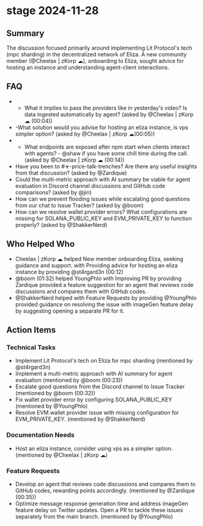 # stage 2024-11-28

## Summary

The discussion focused primarily around implementing Lit Protocol's tech (mpc sharding) in the decentralized network of Eliza. A new community member (@Cheelax | zKorp ☁), onboarding to Eliza, sought advice for hosting an instance and understanding agent-client interactions.

## FAQ

-   - What it implies to pass the providers like in yesterday's video? Is data ingested automatically by agent? (asked by @Cheelax | zKorp ☁ (00:04))
- -What solution would you advise for hosting an eliza instance, is vps simpler option? (asked by @Cheelax | zKorp ☁(00:05))
-   - What endpoints are exposed after npm start when clients interact with agents? - @shaw if you have some chill time during the call. (asked by @Cheelax | zKorp ☁ (00:14))
- Have you been to #☣-price-talk-trenches? Are there any useful insights from that discussion? (asked by @Zardique)
- Could the multi-metric approach with AI summary be viable for agent evaluation in Discord channel discussions and GitHub code comparisons? (asked by @jin)
- How can we prevent flooding issues while escalating good questions from our chat to Issue Tracker? (asked by @boom)
- How can we resolve wallet provider errors? What configurations are missing for SOLANA_PUBLIC_KEY and EVM_PRIVATE_KEY to function properly? (asked by @ShakkerNerd)

## Who Helped Who

- Cheelax | zKorp ☁ helped New member onboarding Eliza, seeking guidance and support. with Providing advice for hosting an eliza instance by providing @st4rgard3n (00:12)
- @boom (01:32) helped YoungPhlo with Improving PR by providing Zardique provided a feature suggestion for an agent that reviews code discussions and compares them with GitHub codes.
- @ShakkerNerd helped with Feature Requests by providing @YoungPhlo provided guidance on resolving the issue with imageGen feature delay by suggesting opening a separate PR for it.

## Action Items

### Technical Tasks

- Implement Lit Protocol's tech on Eliza for mpc sharding (mentioned by @st4rgard3n)
- Implement a multi-metric approach with AI summary for agent evaluation (mentioned by @boom (00:23))
- Escalate good questions from the Discord channel to Issue Tracker (mentioned by @boom (00:32))
- Fix wallet provider error by configuring SOLANA_PUBLIC_KEY (mentioned by @YoungPhlo)
- Resolve EVM wallet provider issue with missing configuration for EVM_PRIVATE_KEY. (mentioned by @ShakkerNerd)

### Documentation Needs

- Host an eliza instance, consider using vps as a simpler option. (mentioned by @Cheelax | zKorp ☁)

### Feature Requests

- Develop an agent that reviews code discussions and compares them to GitHub codes, rewarding points accordingly. (mentioned by @Zardique (00:35))
- Optimize message response generation time and address imageGen feature delay on Twitter updates. Open a PR to tackle these issues separately from the main branch. (mentioned by @YoungPhlo)
